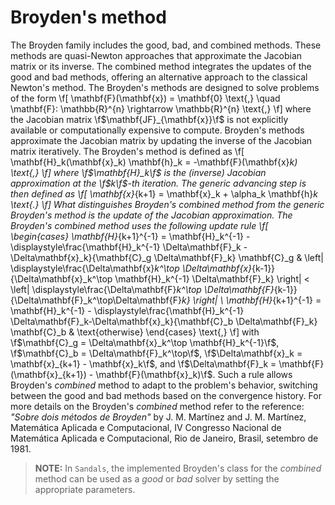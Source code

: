 # Broyden's method

The Broyden family includes the good, bad, and combined methods. These methods are quasi-Newton approaches that approximate the Jacobian matrix or its inverse. The combined method integrates the updates of the good and bad methods, offering an alternative approach to the classical Newton's method. The Broyden's methods are designed to solve problems of the form
\f[
  \mathbf{F}(\mathbf{x}) = \mathbf{0} \text{,} \quad \mathbf{F}: \mathbb{R}^{n} \rightarrow \mathbb{R}^{n} \text{,}
\f]
where the Jacobian matrix \f$\mathbf{JF}_{\mathbf{x}}\f$ is not explicitly available or computationally expensive to compute. Broyden's methods approximate the Jacobian matrix by updating the inverse of the Jacobian matrix iteratively. The Broyden's method is defined as
\f[
  \mathbf{H}_k(\mathbf{x}_k) \mathbf{h}_k = -\mathbf{F}(\mathbf{x}_k) \text{,}
\f]
where \f$\mathbf{H}_k\f$ is the (inverse) Jacobian approximation at the \f$k\f$-th iteration. The generic advancing step is then defined as
\f[
  \mathbf{x}_{k+1} = \mathbf{x}_k + \alpha_k \mathbf{h}_k \text{.}
\f]
What distinguishes Broyden's *combined* method from the generic Broyden's method is the update of the Jacobian approximation. The Broyden's *combined* method uses the following update rule
\f[
  \begin{cases}
    \mathbf{H}_{k+1}^{-1} = \mathbf{H}_k^{-1} - \displaystyle\frac{\mathbf{H}_k^{-1} \Delta\mathbf{F}_k - \Delta\mathbf{x}_k}{\mathbf{C}_g \Delta\mathbf{F}_k} \mathbf{C}_g  &
    \left\| \displaystyle\frac{\Delta\mathbf{x}_k^\top \Delta\mathbf{x}_{k-1}}{\Delta\mathbf{x}_k^\top \mathbf{H}_k^{-1} \Delta\mathbf{F}_k} \right\| < \left\| \displaystyle\frac{\Delta\mathbf{F}_k^\top  \Delta\mathbf{F}_{k-1}}{\Delta\mathbf{F}_k^\top\Delta\mathbf{F}_k} \right\| \\
    \mathbf{H}_{k+1}^{-1} = \mathbf{H}_k^{-1} - \displaystyle\frac{\mathbf{H}_k^{-1} \Delta\mathbf{F}_k-\Delta\mathbf{x}_k}{\mathbf{C}_b \Delta\mathbf{F}_k} \mathbf{C}_b &
    \text{otherwise}
  \end{cases} \text{,}
\f]
with \f$\mathbf{C}_g = \Delta\mathbf{x}_k^\top \mathbf{H}_k^{-1}\f$, \f$\mathbf{C}_b = \Delta\mathbf{F}_k^\top\f$, \f$\Delta\mathbf{x}_k = \mathbf{x}_{k+1} - \mathbf{x}_k\f$, and \f$\Delta\mathbf{F}_k = \mathbf{F}(\mathbf{x}_{k+1}) - \mathbf{F}(\mathbf{x}_k)\f$. Such a rule allows Broyden's *combined* method to adapt to the problem's behavior, switching between the good and bad methods based on the convergence history. For more details on the Broyden's *combined* method refer to the reference: *"Sobre dois métodos de Broyden"* by J. M. Martínez and J. M. Martínez, Matemática Aplicada e Computacional, IV Congresso Nacional de Matemática Aplicada e Computacional, Rio de Janeiro, Brasil, setembro de 1981.

> **NOTE:** In `Sandals`, the implemented Broyden's class for the *combined* method can be used as a *good* or *bad* solver by setting the appropriate parameters.
